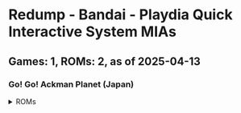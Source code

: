 # Redump - Bandai - Playdia Quick Interactive System MIAs
## Games: 1, ROMs: 2, as of 2025-04-13

### Go! Go! Ackman Planet (Japan)
<details>
<summary>ROMs</summary>

- Go! Go! Ackman Planet (Japan) (Track 1).bin, CRC: 1cbf2c16
- Go! Go! Ackman Planet (Japan) (Track 2).bin, CRC: f1974e93
</details>

